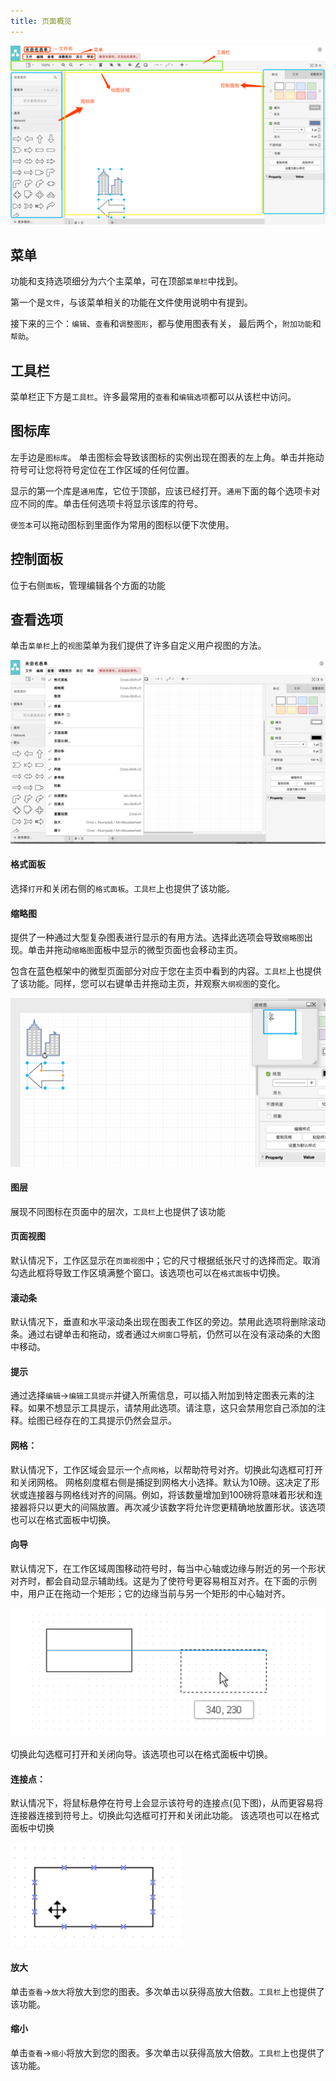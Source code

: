 ```yaml
---
title: 页面概览
---
```


 ![页面概览](/public/themes/freedgo/draw_info.png "页面概览") 
 
 
## 菜单

功能和支持选项细分为六个主菜单，可在顶部`菜单栏`中找到。

第一个是`文件`，与该菜单相关的功能在文件使用说明中有提到。

接下来的三个：`编辑`、`查看`和`调整图形`，都与使用图表有关，
最后两个，`附加功能`和`帮助`。


## 工具栏

菜单栏正下方是`工具栏`。许多最常用的`查看`和`编辑选项`都可以从该栏中访问。

## 图标库
左手边是`图标库`。 
单击图标会导致该图标的实例出现在图表的左上角。单击并拖动符号可让您将符号定位在工作区域的任何位置。

显示的第一个库是`通用`库，它位于顶部，应该已经打开。`通用`下面的每个选项卡对应不同的库。单击任何选项卡将显示该库的符号。
	
`便签本`可以拖动图标到里面作为常用的图标以便下次使用。

## 控制面板

位于右侧`面板`，管理编辑各个方面的功能
<script async src="https://pagead2.googlesyndication.com/pagead/js/adsbygoogle.js"></script><ins class="adsbygoogle" style="display:block; text-align:center;" data-ad-layout="in-article" data-ad-format="fluid" data-ad-client="ca-pub-9055212255210230" data-ad-slot="7941459222"></ins> <script>(adsbygoogle = window.adsbygoogle || []).push({});</script>
## 查看选项

单击`菜单栏`上的`视图`菜单为我们提供了许多自定义用户视图的方法。

 ![查看选项](/public/themes/freedgo/draw_info1.png "查看选项") 

#### 格式面板

选择`打开`和关闭右侧的`格式面板`。`工具栏`上也提供了该功能。

#### 缩略图

提供了一种通过大型复杂图表进行显示的有用方法。选择此选项会导致`缩略图`出现。单击并拖动`缩略图`面板中显示的微型页面也会移动主页。

包含在蓝色框架中的微型页面部分对应于您在主页中看到的内容。`工具栏`上也提供了该功能。同样，您可以右键单击并拖动主页，并观察`大纲视图`的变化。

![缩略图](/public/themes/freedgo/draw_info2.png "缩略图") 

#### 图层

展现不同图标在页面中的层次，`工具栏`上也提供了该功能

#### 页面视图

默认情况下，工作区显示在`页面视图`中；它的尺寸根据纸张尺寸的选择而定。取消勾选此框将导致工作区填满整个窗口。该选项也可以在`格式面板`中切换。

####	滚动条

默认情况下，垂直和水平滚动条出现在图表工作区的旁边。禁用此选项将删除滚动条。通过右键单击和拖动，或者通过`大纲窗口`导航，仍然可以在没有滚动条的大图中移动。

####	提示

通过选择`编辑`->`编辑工具提示`并键入所需信息，可以插入附加到特定图表元素的注释。如果不想显示工具提示，请禁用此选项。请注意，这只会禁用您自己添加的注释。绘图已经存在的工具提示仍然会显示。

####	网格：

默认情况下，工作区域会显示一个点`网格`，以帮助符号对齐。切换此勾选框可打开和关闭网格。
网格刻度框右侧是捕捉到网格大小选择。默认为10磅。这决定了形状或连接器与网格线对齐的间隔。例如，将该数量增加到100磅将意味着形状和连接器将只以更大的间隔放置。再次减少该数字将允许您更精确地放置形状。该选项也可以在格式面板中切换。

####	向导

默认情况下，在工作区域周围移动符号时，每当中心轴或边缘与附近的另一个形状对齐时，都会自动显示辅助线。这是为了使符号更容易相互对齐。在下面的示例中，用户正在拖动一个矩形；它的边缘当前与另一个矩形的中心轴对齐。

![向导](/public/themes/freedgo/draw_info3.png "向导") 

切换此勾选框可打开和关闭向导。该选项也可以在格式面板中切换。

####	连接点：

默认情况下，将鼠标悬停在符号上会显示该符号的连接点(见下图)，从而更容易将连接器连接到符号上。切换此勾选框可打开和关闭此功能。
该选项也可以在格式面板中切换

![向导](/public/themes/freedgo/draw_info4.png "向导") 
 
####	放大

单击`查看`->`放大`将放大到您的图表。多次单击以获得高放大倍数。`工具栏`上也提供了该功能。

####	缩小

单击`查看`->`缩小`将放大到您的图表。多次单击以获得高放大倍数。`工具栏`上也提供了该功能。





